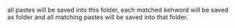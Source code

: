 all pastes will be saved into this folder,
each matched kehword will be saved as folder and all matching pastes will be saved into that folder.
